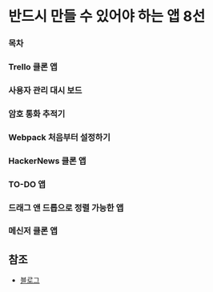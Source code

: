 # 반드시 만들 수 있어야 하는 앱 8선
### 목차

### Trello 클론 앱

### 사용자 관리 대시 보드

### 암호 통화 추적기

### Webpack 처음부터 설정하기

### HackerNews 클론 앱

### TO-DO 앱

### 드래그 앤 드롭으로 정렬 가능한 앱

### 메신저 클론 앱

## 참조
- [블로그](https://tagilog.tistory.com/579)
